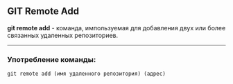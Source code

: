 ## GIT Remote Add 
**git remote add** - команда, импользуемая для добавления двух или более связанных удаленных репозиториев.

___

### Употребление команды:

```git remote add (имя удаленного репозитория) (адрес)```